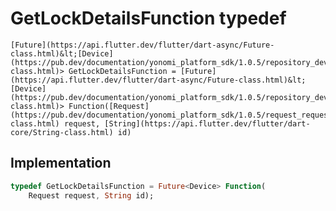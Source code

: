 


# GetLockDetailsFunction typedef










    [Future](https://api.flutter.dev/flutter/dart-async/Future-class.html)&lt;[Device](https://pub.dev/documentation/yonomi_platform_sdk/1.0.5/repository_devices_devices_repository/Device-class.html)> GetLockDetailsFunction = [Future](https://api.flutter.dev/flutter/dart-async/Future-class.html)&lt;[Device](https://pub.dev/documentation/yonomi_platform_sdk/1.0.5/repository_devices_devices_repository/Device-class.html)> Function([Request](https://pub.dev/documentation/yonomi_platform_sdk/1.0.5/request_request/Request-class.html) request, [String](https://api.flutter.dev/flutter/dart-core/String-class.html) id)






## Implementation

```dart
typedef GetLockDetailsFunction = Future<Device> Function(
    Request request, String id);
```






